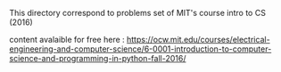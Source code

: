 This directory correspond to problems set of MIT's course intro to CS (2016) 

content avalaible for free here : https://ocw.mit.edu/courses/electrical-engineering-and-computer-science/6-0001-introduction-to-computer-science-and-programming-in-python-fall-2016/

